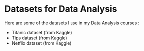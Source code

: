 # Datasets for Data Analysis

Here are some of the datasets I use in my Data Analysis courses :
*  Titanic dataset (from Kaggle)
*  Tips dataset (from Kaggle)
*  Netflix dataset (from Kaggle)
